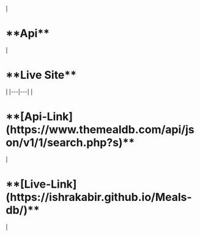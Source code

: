 <p align="center"></p>
|<h1>**Api**</h1>|<h1>**Live Site**</h1>|
|---|---|
|<h1>**[Api-Link](https://www.themealdb.com/api/json/v1/1/search.php?s)**</h1>|<h1>**[Live-Link](https://ishrakabir.github.io/Meals-db/)**</h1>|
<p></p>
